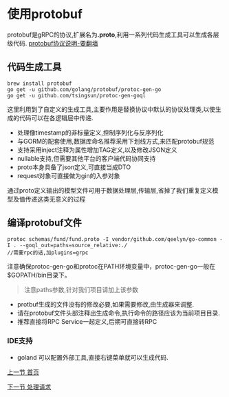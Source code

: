 使用protobuf
===============

protobuf是gRPC的协议,扩展名为<b>.proto</b>,利用一系列代码生成工具可以生成各层级代码.
[protobuf协议说明-要翻墙](https://developers.google.com/protocol-buffers/docs/reference/go-generated)

代码生成工具
------------

```
brew install protobuf
go get -u github.com/golang/protobuf/protoc-gen-go
go get -u github.com/tsingsun/protoc-gen-goql
```

这里利用到了自定义的生成工具,主要作用是替换协议中默认的协议处理类,以使生成的代码可以在各逻辑层中传递.

* 处理像timestamp的非标量定义,控制序列化与反序列化
* 与GORM的配套使用,数据库命名推荐采用下划线方式,来匹配protobuf规范
* 支持采用inject注释为属性增加TAG定义,以及修改JSON定义
* nullable支持,但需要其他平台的客户端代码协同支持
* proto本身具备了json定义,可直接当成DTO
* request对象可直接做为gin的入参对象

通过proto定义输出的模型文件可用于数据处理层,传输层,省掉了我们重复定义模型及值传递这类无意义的过程

编译protobuf文件
------------------
```
protoc schemas/fund/fund.proto -I vendor/github.com/qeelyn/go-common -I . --goql_out=paths=source_relative:./
//需要rpc的话,加plugins=grpc
```

注意确保protoc-gen-go和protoc在PATH环境变量中，protoc-gen-go一般在$GOPATH/bin目录下。
> 注意paths参数,针对我们项目请加上该参数

* protbuf生成的文件没有的修改必要,如果需要修改,由生成器来调整.
* 请在protobuf文件头部注释出生成命令,执行命令的路径应该为当前项目目录.
* 推荐直接将RPC Service一起定义,后期可直接转RPC

### IDE支持

* goland 可以配置外部工具,直接右键菜单就可以生成代码.

[上一节 首页](README.md)    
  
[下一节 处理请求](handle-request.md)
